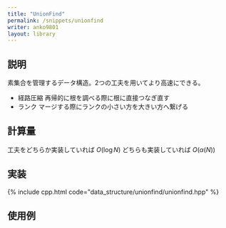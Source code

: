 ```yaml
---
title: "UnionFind"
permalink: /snippets/unionfind
writer: anko9801
layout: library
---
```


## 説明

素集合を管理するデータ構造。2つの工夫を用いてより高速にできる。
- 経路圧縮
  再帰的に根を調べる際に根に直接つなぎ直す
- ランク
  マージする際にランクの小さい方を大きい方へ繋げる

## 計算量

工夫をどちらか実装していれば $O(\log{N})$
どちらも実装していれば $O(\alpha(N))$

## 実装

{% include cpp.html code="data_structure/unionfind/unionfind.hpp" %}

## 使用例

